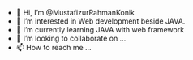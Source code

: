 - 👋 Hi, I’m @MustafizurRahmanKonik
- 👀 I’m interested in Web development beside JAVA.
- 🌱 I’m currently learning JAVA with web framework
- 💞️ I’m looking to collaborate on ...
- 📫 How to reach me ...

<!---
MustafizurRahmanKonik/MustafizurRahmanKonik is a ✨ special ✨ repository because its `README.md` (this file) appears on your GitHub profile.
You can click the Preview link to take a look at your changes.
--->
